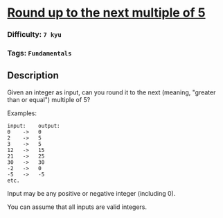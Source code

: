 # [Round up to the next multiple of 5](https://www.codewars.com/kata/55d1d6d5955ec6365400006d)

### Difficulty: `7 kyu`

### Tags: `Fundamentals`

## Description

Given an integer as input, can you round it to the next (meaning, "greater than or equal") multiple of 5?

Examples:

```
input:    output:
0    ->   0
2    ->   5
3    ->   5
12   ->   15
21   ->   25
30   ->   30
-2   ->   0
-5   ->   -5
etc.
```

Input may be any positive or negative integer (including 0).

You can assume that all inputs are valid integers.
